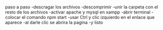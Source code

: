 paso a paso 
-descragar los archivos 
-descomprimir 
-unir la carpeta con el resto de los archivos 
-activar apache y mysql en xampp
-abrir terminal 
-colocar el comando npm start 
-usar Ctrl y clic izquierdo en el enlace que aparece 
-al darle clic se abrira la pagina 
-y listo 
